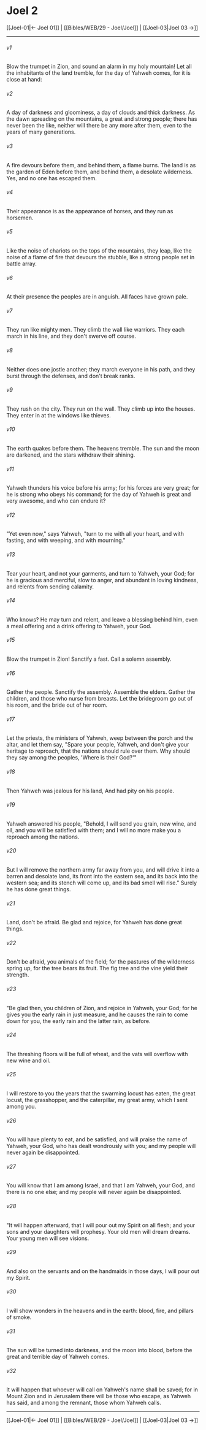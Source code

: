 # Joel 2

[[Joel-01|← Joel 01]] | [[Bibles/WEB/29 - Joel/Joel]] | [[Joel-03|Joel 03 →]]
***



###### v1 
Blow the trumpet in Zion, and sound an alarm in my holy mountain! Let all the inhabitants of the land tremble, for the day of Yahweh comes, for it is close at hand: 

###### v2 
A day of darkness and gloominess, a day of clouds and thick darkness. As the dawn spreading on the mountains, a great and strong people; there has never been the like, neither will there be any more after them, even to the years of many generations. 

###### v3 
A fire devours before them, and behind them, a flame burns. The land is as the garden of Eden before them, and behind them, a desolate wilderness. Yes, and no one has escaped them. 

###### v4 
Their appearance is as the appearance of horses, and they run as horsemen. 

###### v5 
Like the noise of chariots on the tops of the mountains, they leap, like the noise of a flame of fire that devours the stubble, like a strong people set in battle array. 

###### v6 
At their presence the peoples are in anguish. All faces have grown pale. 

###### v7 
They run like mighty men. They climb the wall like warriors. They each march in his line, and they don't swerve off course. 

###### v8 
Neither does one jostle another; they march everyone in his path, and they burst through the defenses, and don't break ranks. 

###### v9 
They rush on the city. They run on the wall. They climb up into the houses. They enter in at the windows like thieves. 

###### v10 
The earth quakes before them. The heavens tremble. The sun and the moon are darkened, and the stars withdraw their shining. 

###### v11 
Yahweh thunders his voice before his army; for his forces are very great; for he is strong who obeys his command; for the day of Yahweh is great and very awesome, and who can endure it? 

###### v12 
"Yet even now," says Yahweh, "turn to me with all your heart, and with fasting, and with weeping, and with mourning." 

###### v13 
Tear your heart, and not your garments, and turn to Yahweh, your God; for he is gracious and merciful, slow to anger, and abundant in loving kindness, and relents from sending calamity. 

###### v14 
Who knows? He may turn and relent, and leave a blessing behind him, even a meal offering and a drink offering to Yahweh, your God. 

###### v15 
Blow the trumpet in Zion! Sanctify a fast. Call a solemn assembly. 

###### v16 
Gather the people. Sanctify the assembly. Assemble the elders. Gather the children, and those who nurse from breasts. Let the bridegroom go out of his room, and the bride out of her room. 

###### v17 
Let the priests, the ministers of Yahweh, weep between the porch and the altar, and let them say, "Spare your people, Yahweh, and don't give your heritage to reproach, that the nations should rule over them. Why should they say among the peoples, 'Where is their God?'" 

###### v18 
Then Yahweh was jealous for his land, And had pity on his people. 

###### v19 
Yahweh answered his people, "Behold, I will send you grain, new wine, and oil, and you will be satisfied with them; and I will no more make you a reproach among the nations. 

###### v20 
But I will remove the northern army far away from you, and will drive it into a barren and desolate land, its front into the eastern sea, and its back into the western sea; and its stench will come up, and its bad smell will rise." Surely he has done great things. 

###### v21 
Land, don't be afraid. Be glad and rejoice, for Yahweh has done great things. 

###### v22 
Don't be afraid, you animals of the field; for the pastures of the wilderness spring up, for the tree bears its fruit. The fig tree and the vine yield their strength. 

###### v23 
"Be glad then, you children of Zion, and rejoice in Yahweh, your God; for he gives you the early rain in just measure, and he causes the rain to come down for you, the early rain and the latter rain, as before. 

###### v24 
The threshing floors will be full of wheat, and the vats will overflow with new wine and oil. 

###### v25 
I will restore to you the years that the swarming locust has eaten, the great locust, the grasshopper, and the caterpillar, my great army, which I sent among you. 

###### v26 
You will have plenty to eat, and be satisfied, and will praise the name of Yahweh, your God, who has dealt wondrously with you; and my people will never again be disappointed. 

###### v27 
You will know that I am among Israel, and that I am Yahweh, your God, and there is no one else; and my people will never again be disappointed. 

###### v28 
"It will happen afterward, that I will pour out my Spirit on all flesh; and your sons and your daughters will prophesy. Your old men will dream dreams. Your young men will see visions. 

###### v29 
And also on the servants and on the handmaids in those days, I will pour out my Spirit. 

###### v30 
I will show wonders in the heavens and in the earth: blood, fire, and pillars of smoke. 

###### v31 
The sun will be turned into darkness, and the moon into blood, before the great and terrible day of Yahweh comes. 

###### v32 
It will happen that whoever will call on Yahweh's name shall be saved; for in Mount Zion and in Jerusalem there will be those who escape, as Yahweh has said, and among the remnant, those whom Yahweh calls.

***
[[Joel-01|← Joel 01]] | [[Bibles/WEB/29 - Joel/Joel]] | [[Joel-03|Joel 03 →]]
